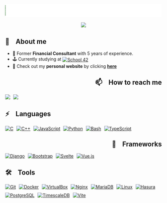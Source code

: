 <p align="center">
<a href="https://karlquerel.com"><img src="./Title.gif" alt="Title" /></a>
</p>

<div align="center">

![](https://komarev.com/ghpvc/?username=karlquerel&color=039c03&style=for-the-badge&abbreviated=true&label=Visitors)
<div align="left">

## 📖 &nbsp;&nbsp; About me
- 👔 Former **Financial Consultant** with 5 years of experience.
- 🕹️ Currently studying at [<img src="https://img.shields.io/badge/Paris-blue?style=for-the-badge&logo=42&logoColor=white&logoSize=auto&labelColor=black" height="20em" align="center" alt="School 42" title="School 42"/>](https://42.fr/en/homepage/)
- 🚧 Check out my **personal website** by clicking [**here**](https://karlquerel.com/)


<div align="right">

## 📫 &nbsp;&nbsp; How to reach me
<div style="display: flex; gap: 10px;">
  <a href="https://www.linkedin.com/in/karlquerel"><img src="https://img.shields.io/badge/LinkedIn-0077B5?style=for-the-badge&logo=linkedin&logoColor=white" height="25em"></a>
  <a href="mailto:karlquerel@gmail.com"><img src="https://img.shields.io/badge/Gmail-D14836?style=for-the-badge&logo=gmail&logoColor=white" height="25em"></a>
</div>


</div>

<div align="left">

## ⚡ &nbsp;&nbsp; Languages
<div style="display: flex; flex-wrap: wrap; gap: 10px;">
  <a href="https://www.cprogramming.com"><img src="https://img.shields.io/badge/C-00599C?style=for-the-badge&logo=c&logoColor=white" height="25em" alt="C"/></a>
  <a href="https://www.w3schools.com/cpp"><img src="https://img.shields.io/badge/C%2B%2B-00599C?style=for-the-badge&logo=c%2B%2B&logoColor=white" height="25em" alt="C++"/></a>
  <a href="https://www.javascript.com/"><img src="https://img.shields.io/badge/JavaScript-C8B200?style=for-the-badge&logo=javascript&logoColor=white" height="25em" alt="JavaScript"/></a>
  <a href="https://www.python.org/"><img src="https://img.shields.io/badge/python-3776AB?style=for-the-badge&logo=python&logoColor=white" height="25em" alt="Python"/></a>
  <a href="https://www.gnu.org/software/bash/"><img src="https://img.shields.io/badge/bash-4EAA25?style=for-the-badge&logo=gnubash&logoColor=white" height="25em" alt="Bash"/></a>
  <a href="https://www.typescriptlang.org/"><img src="https://img.shields.io/badge/TypeScript-3178C6?style=for-the-badge&logo=typescript&logoColor=white" height="25em" alt="TypeScript"/></a>
</div>
</div>

<div align="right">

## 🧩 &nbsp;&nbsp; Frameworks
<div style="display: flex; flex-wrap: wrap; gap: 10px;">
  <a href="https://www.djangoproject.com/"><img src="https://img.shields.io/badge/Django-092E20?style=for-the-badge&logo=django&logoColor=white" height="25em" alt="Django"/></a>
  <a href="https://getbootstrap.com/"><img src="https://img.shields.io/badge/Bootstrap-563D7C?style=for-the-badge&logo=bootstrap&logoColor=white" height="25em" alt="Bootstrap"/></a>
  <a href="https://svelte.dev/"><img src="https://img.shields.io/badge/Svelte-FF3E00?style=for-the-badge&logo=svelte&logoColor=white" height="25em" alt="Svelte"/></a>
  <a href="https://vuejs.org/"><img src="https://img.shields.io/badge/Vue.js-4FC08D?style=for-the-badge&logo=vue.js&logoColor=white" height="25em" alt="Vue.js"/></a>
</div>
</div>

<div align="left">

## 🛠 &nbsp;&nbsp; Tools
<div style="display: flex; flex-wrap: wrap; gap: 10px;">
  <a href="https://git-scm.com/"><img src="https://img.shields.io/badge/GIT-E44C30?style=for-the-badge&logo=git&logoColor=white" height="25em" alt="Git"/></a>
  <a href="https://www.docker.com/"><img src="https://img.shields.io/badge/Docker-2CA5E0?style=for-the-badge&logo=docker&logoColor=white" height="25em" alt="Docker"/></a>
  <a href="https://www.virtualbox.org/"><img src="https://img.shields.io/badge/VirtualBox-183A61?style=for-the-badge&logo=virtualbox&logoColor=white" height="25em" alt="VirtualBox"/></a>
  <a href="https://nginx.org/en/"><img src="https://img.shields.io/badge/nginx-009639?style=for-the-badge&logo=nginx&logoColor=white" height="25em" alt="Nginx"/></a>
  <a href="https://mariadb.org/"><img src="https://img.shields.io/badge/mariadb-003545?style=for-the-badge&logo=mariadb&logoColor=white" height="25em" alt="MariaDB"/></a>
  <a href="https://www.linux.org/"><img src="https://img.shields.io/badge/Linux-CCAC00?style=for-the-badge&logo=linux&logoColor=white" height="25em" alt="Linux"/></a>
  <a href="https://hasura.io/"><img src="https://img.shields.io/badge/Hasura-1F4E79?style=for-the-badge&logo=hasura&logoColor=white" height="25em" alt="Hasura"/></a>
  <a href="https://www.postgresql.org/"><img src="https://img.shields.io/badge/PostgreSQL-336791?style=for-the-badge&logo=postgresql&logoColor=white" height="25em" alt="PostgreSQL"/></a>
  <a href="https://www.timescale.com/"><img src="https://img.shields.io/badge/TimescaleDB-003545?style=for-the-badge&logo=timescale&logoColor=white" height="25em" alt="TimescaleDB"/></a>
  <a href="https://vitejs.dev/"><img src="https://img.shields.io/badge/Vite-646CFF?style=for-the-badge&logo=vite&logoColor=white" height="25em" alt="Vite"/></a>
</div>
</div>


